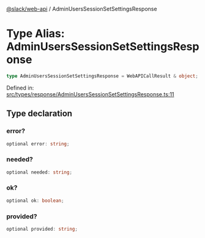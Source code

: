 [@slack/web-api](../index.md) / AdminUsersSessionSetSettingsResponse

# Type Alias: AdminUsersSessionSetSettingsResponse

```ts
type AdminUsersSessionSetSettingsResponse = WebAPICallResult & object;
```

Defined in: [src/types/response/AdminUsersSessionSetSettingsResponse.ts:11](https://github.com/slackapi/node-slack-sdk/blob/main/packages/web-api/src/types/response/AdminUsersSessionSetSettingsResponse.ts#L11)

## Type declaration

### error?

```ts
optional error: string;
```

### needed?

```ts
optional needed: string;
```

### ok?

```ts
optional ok: boolean;
```

### provided?

```ts
optional provided: string;
```
